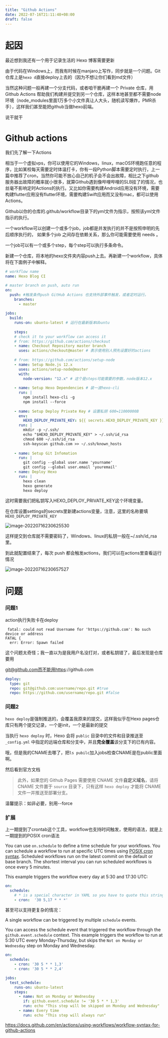 ```yaml
---
title: "Github Actions"
date: 2022-07-16T21:11:48+08:00
draft: false
---
```


# 起因

最近想到我还有一个用于记录生活的 Hexo 博客需要更新

由于代码在Windows上，而我有时候在manjaro上写作，同步就是一个问题。Git仓库上是`hexo d`直接deploy上去的（因为不想让你们看到md文件）

当然这种问题一般再建一个分支代码，或者咱干脆再建一个 Private 仓库，用 Github Actions 帮助我们构建并提交到另一个仓库，这样本地甚至都不需要node环境（node_modules里面1万多个小文件真让人大头，随机读写爆炸，PMR杀手），这样我们甚至能把github当做hexo前端。

说干就干

# Github actions

我们先了解一下Actions

相当于一个虚拟vps，你可以使用它的Windows，linux，macOS环境跑任意的程序，比如某校每天需要定时体温打卡，你有一段Python脚本需要定时执行，上一篇中推荐了cron，当然你可能不放心自己的机子会不会出故障，相比之下github服务器出故障的概率就小很多，就算Github遇到像哔哩哔哩的SLB挂了的情况，也丝毫不影响定时Actions的执行。又比如你需要构建Android应用没有环境，需要构建flutter应用没有flutter环境，需要构建Swift应用而又没有mac，都可以使用Actions。



Github以你的仓库的.github/workflow目录下的yml文件为指示，按照该yml文件指示的执行。

一个workflow可以创建一个或多个job，job都是并发执行的并不是按照申明的先后顺序执行的， 如果多个job 之间存在依赖关系，那么你可能需要使用 needs 。

一个job可以有一个或多个step，每个step可以执行多条命令。

新建一个仓库，将本地的hexo文件夹内容push上去。再新建一个workflow，具体将在下面例子中解释。

```yml
# workflow name
name: Hexo Blog CI

# master branch on push, auto run
on: 
  push: #触发条件push GitHub Actions 也支持外部事件触发，或者定时运行。
    branches:
      - master
      
jobs:
  build: 
    runs-on: ubuntu-latest # 运行在最新版本Ubuntu
        
    steps:
    # check it to your workflow can access it
    # from: https://github.com/actions/checkout
    - name: Checkout Repository master branch
      uses: actions/checkout@master # 表示使用别人预先设置好的actions
      
    # from: https://github.com/actions/setup-node  
    - name: Setup Node.js 12.x 
      uses: actions/setup-node@master 
      with:
        node-version: "12.x" # 这个是steps可能需要的参数，node版本12.x
    
    - name: Setup Hexo Dependencies # 装一波hexo-cli
      run: |
        npm install hexo-cli -g
        npm install --force
    
    - name: Setup Deploy Private Key # 设置私钥 600=11000000B
      env:
        HEXO_DEPLOY_PRIVATE_KEY: ${{ secrets.HEXO_DEPLOY_PRIVATE_KEY }} #env给step配置环境变量
      run: |
        mkdir -p ~/.ssh/
        echo "$HEXO_DEPLOY_PRIVATE_KEY" > ~/.ssh/id_rsa 
        chmod 600 ~/.ssh/id_rsa
        ssh-keyscan github.com >> ~/.ssh/known_hosts
        
    - name: Setup Git Infomation
      run: | 
        git config --global user.name 'yourname' 
        git config --global user.email 'youremail'
    - name: Deploy Hexo 
      run: |
        hexo clean
        hexo generate 
        hexo deploy

```



这时需要我们把私钥写入HEXO_DEPLOY_PRIVATE_KEY这个环境变量。

在仓库设置settings的secrets里新建actions变量，注意，这里的名称要填`HEXO_DEPLOY_PRIVATE_KEY`

![image-20220716230625530](https://raw.githubusercontent.com/BachWV/PicGo/master/image-20220716230625530.png)

这样提交到仓库就不需要密码了，Windows、linux的私钥一般在~/.ssh/id_rsa里。

到此就配置结束了，每次 push 都会触发actions，我们可以在actions里查看运行情况

![image-20220716230657527](https://raw.githubusercontent.com/BachWV/PicGo/master/image-20220716230657527.png)

# 问题

### 问题1

action执行失败卡在deploy

```
 fatal: could not read Username for 'https://github.com': No such device or address
FATAL {
  err: Error: Spawn failed
```

这个问题太奇怪；我一直以为是我用户名没打对，或者私钥错了，最后发现是仓库要用

git@github.com而不能用https://github.com

```yml
deploy:
  type: git
  repo: git@github.com:username/repo.git #true
  repo: https://github.com/username/repo.git #false
```



### 问题2

`hexo deploy`是强制推送的，会覆盖我原来的提交，这样我似乎在Hexo pages仓库只有两个提交记录，一个是init，一个是最新的提交

当执行 `hexo deploy` 时，Hexo 会将 `public` 目录中的文件和目录推送至 `_config.yml` 中指定的远端仓库和分支中，并且**完全覆盖**该分支下的已有内容。

哦，但是我的CNAME去哪了，把`ls pubilc`加入jobs检查CNAME是在public里面啊。

然后看到官方文档

>此外，如果您的 Github Pages 需要使用 CNAME 文件**自定义域名**，请将 CNAME 文件置于 `source` 目录下，只有这样 `hexo deploy` 才能将 CNAME 文件一并推送至部署分支。

温馨提示：如非必要，别用--force



### 扩展

上一期提到了crontab这个工具，workflow也支持时间触发，使用的语法，就是上一期提到的POSIX cron语法

You can use `on.schedule` to define a time schedule for your workflows. You can schedule a workflow to run at specific UTC times using [POSIX cron syntax](https://pubs.opengroup.org/onlinepubs/9699919799/utilities/crontab.html#tag_20_25_07). Scheduled workflows run on the latest commit on the default or base  branch. The shortest interval you can run scheduled workflows is once  every 5 minutes.

This example triggers the workflow every day at 5:30 and 17:30 UTC:

```yaml
on:
  schedule:
    # * is a special character in YAML so you have to quote this string
    - cron:  '30 5,17 * * *'
```

甚至可以支持更复杂的情况：

A single workflow can be triggered by multiple `schedule` events. 

You can access the schedule event that triggered the workflow through the `github.event.schedule` context. This example triggers the workflow to run at 5:30 UTC every Monday-Thursday, but skips the `Not on Monday or Wednesday` step on Monday and Wednesday.

```yaml
on:
  schedule:
    - cron: '30 5 * * 1,3'
    - cron: '30 5 * * 2,4'

jobs:
  test_schedule:
    runs-on: ubuntu-latest
    steps:
      - name: Not on Monday or Wednesday
        if: github.event.schedule != '30 5 * * 1,3'
        run: echo "This step will be skipped on Monday and Wednesday"
      - name: Every time
        run: echo "This step will always run"
```

https://docs.github.com/en/actions/using-workflows/workflow-syntax-for-github-actions
